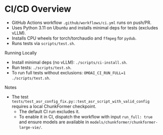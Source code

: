 # CI/CD Overview

- GitHub Actions workflow `.github/workflows/ci.yml` runs on push/PR.
- Uses Python 3.11 on Ubuntu and installs minimal deps for tests (excludes vLLM).
- Installs CPU wheels for torch/torchaudio and `ffmpeg` for `pydub`.
- Runs tests via `scripts/test.sh`.

Running Locally

- Install minimal deps (no vLLM): `./scripts/ci-install.sh`.
- Run tests: `./scripts/test.sh`.
- To run full tests without exclusions: `OMOAI_CI_RUN_FULL=1 ./scripts/test.sh`.

Notes

- The test `tests/test_asr_config_fix.py::test_asr_script_with_valid_config` requires a local ChunkFormer checkpoint.
  - The default CI run excludes it.
  - To enable it in CI, dispatch the workflow with input `run_full: true` and ensure models are available in `models/chunkformer/chunkformer-large-vie/`.

